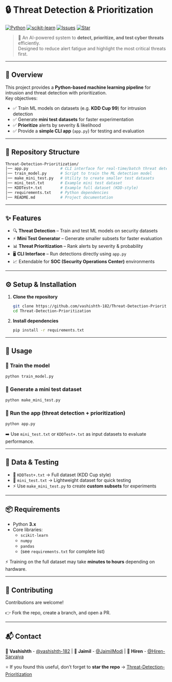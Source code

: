 # 🔒 Threat Detection & Prioritization

[![Python](https://img.shields.io/badge/Python-3.x-blue?logo=python)](https://www.python.org/)
[![scikit-learn](https://img.shields.io/badge/Scikit--Learn-ML-orange?logo=scikit-learn)](https://scikit-learn.org/)
[![Issues](https://img.shields.io/github/issues/vashishth-182/Threat-Detection-Prioritization)](https://github.com/vashishth-182/Threat-Detection-Prioritization/issues)
[![Star](https://img.shields.io/github/stars/vashishth-182/Threat-Detection-Prioritization?style=social)](https://github.com/vashishth-182/Threat-Detection-Prioritization/stargazers)

> 🚀 An AI-powered system to **detect, prioritize, and test cyber threats** efficiently.  
> Designed to reduce alert fatigue and highlight the most critical threats first.

---

## 📌 Overview

This project provides a **Python-based machine learning pipeline** for intrusion and threat detection with prioritization.  
Key objectives:

- ✅ Train ML models on datasets (e.g. **KDD Cup 99**) for intrusion detection
- ✅ Generate **mini test datasets** for faster experimentation
- ✅ **Prioritize** alerts by severity & likelihood
- ✅ Provide a **simple CLI app** (`app.py`) for testing and evaluation

---

## 📂 Repository Structure

```bash
Threat-Detection-Prioritization/
│── app.py              # CLI interface for real-time/batch threat detection & prioritization
│── train_model.py      # Script to train the ML detection model
│── make_mini_test.py   # Utility to create smaller test datasets
│── mini_test.txt       # Example mini test dataset
│── KDDTest+.txt        # Example full dataset (KDD-style)
│── requirements.txt    # Python dependencies
│── README.md           # Project documentation
```

---

## ✨ Features

- 🔍 **Threat Detection** – Train and test ML models on security datasets
- ⚡ **Mini Test Generator** – Generate smaller subsets for faster evaluation
- 📊 **Threat Prioritization** – Rank alerts by severity & probability
- 🖥 **CLI Interface** – Run detections directly using `app.py`
- 📈 Extendable for **SOC (Security Operations Center)** environments

---

## ⚙️ Setup & Installation

1. **Clone the repository**

   ```bash
   git clone https://github.com/vashishth-182/Threat-Detection-Prioritization.git
   cd Threat-Detection-Prioritization
   ```

2. **Install dependencies**
   ```bash
   pip install -r requirements.txt
   ```

---

## 🚀 Usage

### 🔹 Train the model

```bash
python train_model.py
```

### 🔹 Generate a mini test dataset

```bash
python make_mini_test.py
```

### 🔹 Run the app (threat detection + prioritization)

```bash
python app.py
```

➡️ Use `mini_test.txt` or `KDDTest+.txt` as input datasets to evaluate performance.

---

## 🧪 Data & Testing

- 📂 `KDDTest+.txt` → Full dataset (KDD Cup style)
- 📂 `mini_test.txt` → Lightweight dataset for quick testing
- ⚡ Use `make_mini_test.py` to create **custom subsets** for experiments

---

## 📦 Requirements

- Python **3.x**
- Core libraries:
  - `scikit-learn`
  - `numpy`
  - `pandas`
  - (see `requirements.txt` for complete list)

⚡ Training on the full dataset may take **minutes to hours** depending on hardware.

---

## 🤝 Contributing

Contributions are welcome!

👉 Fork the repo, create a branch, and open a PR.

---

## 📬 Contact

👤 **Vashishth** - [@vashishth-182](https://github.com/vashishth-182) | 👤 **Jaimil** - [@JaimilModi](https://github.com/JaimilModi)  | 👤 **Hiren** - [@Hiren-Sarvaiya](https://github.com/Hiren-Sarvaiya)

⭐ If you found this useful, don’t forget to **star the repo** → [Threat-Detection-Prioritization](https://github.com/vashishth-182/Threat-Detection-Prioritization)
